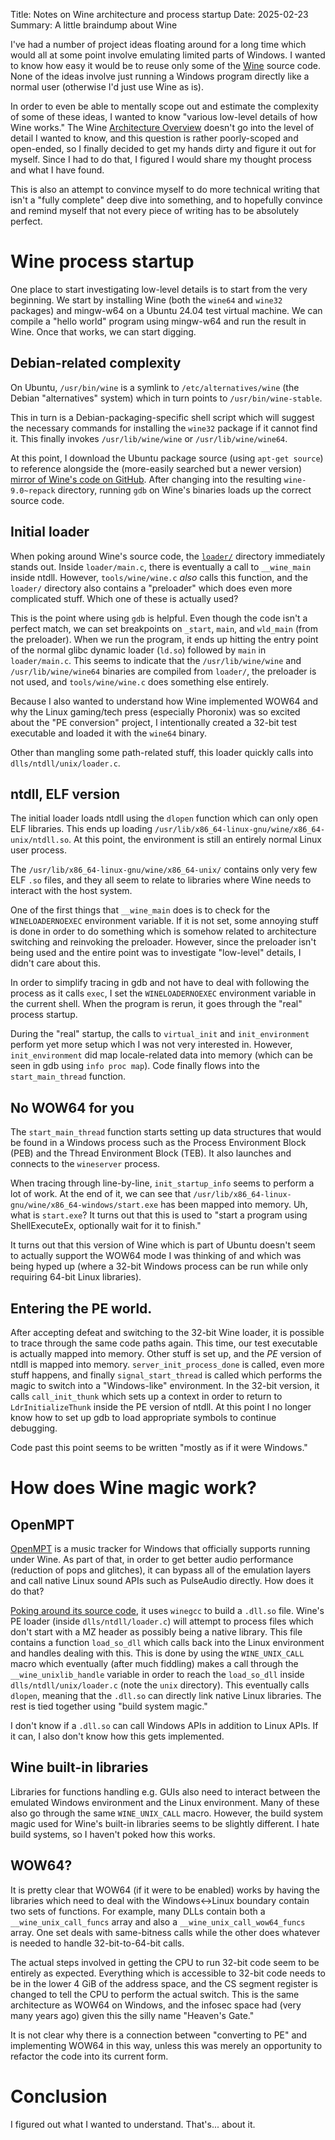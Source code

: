 Title: Notes on Wine architecture and process startup
Date: 2025-02-23
Summary: A little braindump about Wine

I've had a number of project ideas floating around for a long time which would all at some point involve emulating limited parts of Windows. I wanted to know how easy it would be to reuse only some of the [Wine](https://www.winehq.org/) source code. None of the ideas involve just running a Windows program directly like a normal user (otherwise I'd just use Wine as is).

In order to even be able to mentally scope out and estimate the complexity of some of these ideas, I wanted to know "various low-level details of how Wine works." The Wine [Architecture Overview](https://gitlab.winehq.org/wine/wine/-/wikis/Wine-Developer%27s-Guide/Architecture-Overview) doesn't go into the level of detail I wanted to know, and this question is rather poorly-scoped and open-ended, so I finally decided to get my hands dirty and figure it out for myself. Since I had to do that, I figured I would share my thought process and what I have found.

This is also an attempt to convince myself to do more technical writing that isn't a "fully complete" deep dive into something, and to hopefully convince and remind myself that not every piece of writing has to be absolutely perfect.

# Wine process startup

One place to start investigating low-level details is to start from the very beginning. We start by installing Wine (both the `wine64` and `wine32` packages) and mingw-w64 on a Ubuntu 24.04 test virtual machine. We can compile a "hello world" program using mingw-w64 and run the result in Wine. Once that works, we can start digging.

## Debian-related complexity

On Ubuntu, `/usr/bin/wine` is a symlink to `/etc/alternatives/wine` (the Debian "alternatives" system) which in turn points to `/usr/bin/wine-stable`.

This in turn is a Debian-packaging-specific shell script which will suggest the necessary commands for installing the `wine32` package if it cannot find it. This finally invokes `/usr/lib/wine/wine` or `/usr/lib/wine/wine64`.

At this point, I download the Ubuntu package source (using `apt-get source`) to reference alongside the (more-easily searched but a newer version) [mirror of Wine's code on GitHub](https://github.com/wine-mirror/wine). After changing into the resulting `wine-9.0~repack` directory, running `gdb` on Wine's binaries loads up the correct source code.

## Initial loader

When poking around Wine's source code, the [`loader/`](https://github.com/wine-mirror/wine/tree/master/loader) directory immediately stands out. Inside `loader/main.c`, there is eventually a call to `__wine_main` inside ntdll. However, `tools/wine/wine.c` *also* calls this function, and the `loader/` directory also contains a "preloader" which does even more complicated stuff. Which one of these is actually used?

This is the point where using `gdb` is helpful. Even though the code isn't a perfect match, we can set breakpoints on `_start`, `main`, and `wld_main` (from the preloader). When we run the program, it ends up hitting the entry point of the normal glibc dynamic loader (`ld.so`) followed by `main` in `loader/main.c`. This seems to indicate that the `/usr/lib/wine/wine` and `/usr/lib/wine/wine64` binaries are compiled from `loader/`, the preloader is not used, and `tools/wine/wine.c` does something else entirely.

Because I also wanted to understand how Wine implemented WOW64 and why the Linux gaming/tech press (especially Phoronix) was so excited about the "PE conversion" project, I intentionally created a 32-bit test executable and loaded it with the `wine64` binary.

Other than mangling some path-related stuff, this loader quickly calls into `dlls/ntdll/unix/loader.c`.

## ntdll, ELF version

The initial loader loads ntdll using the `dlopen` function which can only open ELF libraries. This ends up loading `/usr/lib/x86_64-linux-gnu/wine/x86_64-unix/ntdll.so`. At this point, the environment is still an entirely normal Linux user process.

The `/usr/lib/x86_64-linux-gnu/wine/x86_64-unix/` contains only very few ELF `.so` files, and they all seem to relate to libraries where Wine needs to interact with the host system.

One of the first things that `__wine_main` does is to check for the `WINELOADERNOEXEC` environment variable. If it is not set, some annoying stuff is done in order to do something which is somehow related to architecture switching and reinvoking the preloader. However, since the preloader isn't being used and the entire point was to investigate "low-level" details, I didn't care about this.

In order to simplify tracing in gdb and not have to deal with following the process as it calls `exec`, I set the `WINELOADERNOEXEC` environment variable in the current shell. When the program is rerun, it goes through the "real" process startup.

During the "real" startup, the calls to `virtual_init` and `init_environment` perform yet more setup which I was not very interested in. However, `init_environment` did map locale-related data into memory (which can be seen in gdb using `info proc map`). Code finally flows into the `start_main_thread` function.

## No WOW64 for you

The `start_main_thread` function starts setting up data structures that would be found in a Windows process such as the Process Environment Block (PEB) and the Thread Environment Block (TEB). It also launches and connects to the `wineserver` process.

When tracing through line-by-line, `init_startup_info` seems to perform a lot of work. At the end of it, we can see that `/usr/lib/x86_64-linux-gnu/wine/x86_64-windows/start.exe` has been mapped into memory. Uh, what is `start.exe`? It turns out that this is used to "start a program using ShellExecuteEx, optionally wait for it to finish."

It turns out that this version of Wine which is part of Ubuntu doesn't seem to actually support the WOW64 mode I was thinking of and which was being hyped up (where a 32-bit Windows process can be run while only requiring 64-bit Linux libraries).

## Entering the PE world.

After accepting defeat and switching to the 32-bit Wine loader, it is possible to trace through the same code paths again. This time, our test executable is actually mapped into memory. Other stuff is set up, and the *PE* version of ntdll is mapped into memory. `server_init_process_done` is called, even more stuff happens, and finally `signal_start_thread` is called which performs the magic to switch into a "Windows-like" environment. In the 32-bit version, it calls `call_init_thunk` which sets up a context in order to return to `LdrInitializeThunk` inside the PE version of ntdll. At this point I no longer know how to set up gdb to load appropriate symbols to continue debugging.

Code past this point seems to be written "mostly as if it were Windows."

# How does Wine magic work?

## OpenMPT

[OpenMPT](https://openmpt.org) is a music tracker for Windows that officially supports running under Wine. As part of that, in order to get better audio performance (reduction of pops and glitches), it can bypass all of the emulation layers and call native Linux sound APIs such as PulseAudio directly. How does it do that?

[Poking around its source code](https://github.com/OpenMPT/openmpt/blob/master/build/wine/wine_wrapper.mk), it uses `winegcc` to build a `.dll.so` file. Wine's PE loader (inside `dlls/ntdll/loader.c`) will attempt to process files which don't start with a MZ header as possibly being a native library. This file contains a function `load_so_dll` which calls back into the Linux environment and handles dealing with this. This is done by using the `WINE_UNIX_CALL` macro which eventually (after much fiddling) makes a call through the `__wine_unixlib_handle` variable in order to reach the `load_so_dll` inside `dlls/ntdll/unix/loader.c` (note the `unix` directory). This eventually calls `dlopen`, meaning that the `.dll.so` can directly link native Linux libraries. The rest is tied together using "build system magic."

I don't know if a `.dll.so` can call Windows APIs in addition to Linux APIs. If it can, I also don't know how this gets implemented.

## Wine built-in libraries

Libraries for functions handling e.g. GUIs also need to interact between the emulated Windows environment and the Linux environment. Many of these also go through the same `WINE_UNIX_CALL` macro. However, the build system magic used for Wine's built-in libraries seems to be slightly different. I hate build systems, so I haven't poked how this works.

## WOW64?

It is pretty clear that WOW64 (if it were to be enabled) works by having the libraries which need to deal with the Windows<->Linux boundary contain two sets of functions. For example, many DLLs contain both a `__wine_unix_call_funcs` array and also a `__wine_unix_call_wow64_funcs` array. One set deals with same-bitness calls while the other does whatever is needed to handle 32-bit-to-64-bit calls.

The actual steps involved in getting the CPU to run 32-bit code seem to be entirely as expected. Everything which is accessible to 32-bit code needs to be in the lower 4 GiB of the address space, and the CS segment register is changed to tell the CPU to perform the actual switch. This is the same architecture as WOW64 on Windows, and the infosec space had (very many years ago) given this the silly name "Heaven's Gate."

It is not clear why there is a connection between "converting to PE" and implementing WOW64 in this way, unless this was merely an opportunity to refactor the code into its current form.

# Conclusion

I figured out what I wanted to understand. That's... about it.

